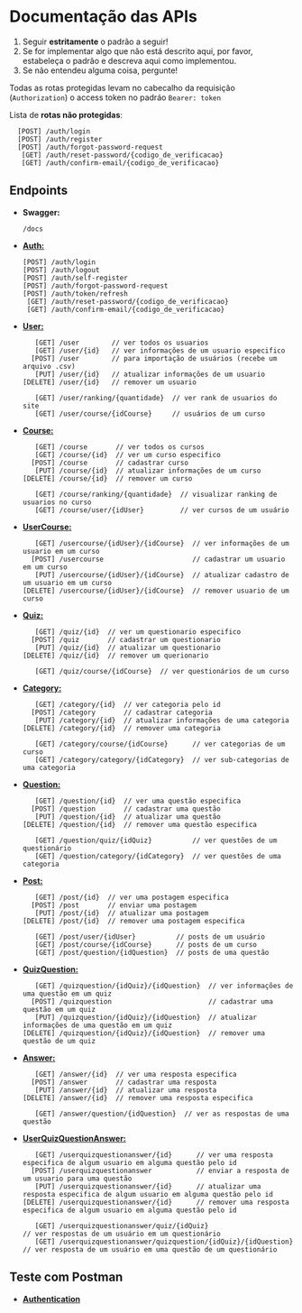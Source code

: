 #  Documentação das APIs

1. Seguir **estritamente** o padrão a seguir! 
2. Se for implementar algo que não está descrito aqui, por favor, estabeleça o padrão e descreva aqui como implementou.
3. Se não entendeu alguma coisa, pergunte!  

Todas as rotas protegidas levam no cabecalho da requisição (`Authorization`) o access token no padráo `Bearer: token`

Lista de **rotas não protegidas**:

      [POST] /auth/login  
      [POST] /auth/register  
      [POST] /auth/forgot-password-request
       [GET] /auth/reset-password/{codigo_de_verificacao}  
       [GET] /auth/confirm-email/{codigo_de_verificacao}  

##  Endpoints

- **Swagger:**
  
      /docs

- [**Auth:**](./Auth.md)
  
      [POST] /auth/login  
      [POST] /auth/logout  
      [POST] /auth/self-register  
      [POST] /auth/forgot-password-request
      [POST] /auth/token/refresh  
       [GET] /auth/reset-password/{codigo_de_verificacao}  
       [GET] /auth/confirm-email/{codigo_de_verificacao}  

- [**User:**](./User.md)
  
         [GET] /user        // ver todos os usuarios
         [GET] /user/{id}   // ver informações de um usuario especifico
        [POST] /user        // para importação de usuários (recebe um arquivo .csv)
         [PUT] /user/{id}   // atualizar informações de um usuario
      [DELETE] /user/{id}   // remover um usuario

         [GET] /user/ranking/{quantidade}  // ver rank de usuarios do site
         [GET] /user/course/{idCourse}     // usuários de um curso  

- [**Course:**](./Course.md)  

         [GET] /course       // ver todos os cursos
         [GET] /course/{id}  // ver um curso especifico
        [POST] /course       // cadastrar curso
         [PUT] /course/{id}  // atualizar informações de um curso
      [DELETE] /course/{id}  // remover um curso
  
         [GET] /course/ranking/{quantidade}  // visualizar ranking de usuarios no curso
         [GET] /course/user/{idUser}         // ver cursos de um usuário  

- [**UserCourse:**](./UserCourse.md)  

         [GET] /usercourse/{idUser}/{idCourse}  // ver informações de um usuario em um curso
        [POST] /usercourse                      // cadastrar um usuario em um curso
         [PUT] /usercourse/{idUser}/{idCourse}  // atualizar cadastro de um usuario em um curso
      [DELETE] /usercourse/{idUser}/{idCourse}  // remover usuario de um curso

- [**Quiz:**](./Quiz.md)  

         [GET] /quiz/{id}  // ver um questionario especifico
        [POST] /quiz       // cadastrar um questionario
         [PUT] /quiz/{id}  // atualizar um questionario
      [DELETE] /quiz/{id}  // remover um querionario

         [GET] /quiz/course/{idCourse}  // ver questionários de um curso   

- [**Category:**](./Category.md)  

         [GET] /category/{id}  // ver categoria pelo id
        [POST] /category       // cadastrar categoria
         [PUT] /category/{id}  // atualizar informações de uma categoria
      [DELETE] /category/{id}  // remover uma categoria

         [GET] /category/course/{idCourse}      // ver categorias de um curso
         [GET] /category/category/{idCategory}  // ver sub-categorias de uma categoria
  
- [**Question:**](./Question.md)  

         [GET] /question/{id}  // ver uma questão especifica
        [POST] /question       // cadastrar uma questão
         [PUT] /question/{id}  // atualizar uma questão
      [DELETE] /question/{id}  // remover uma questão especifica

         [GET] /question/quiz/{idQuiz}          // ver questões de um questionário  
         [GET] /question/category/{idCategory}  // ver questões de uma categoria  

- [**Post:**](./Post.md)

         [GET] /post/{id}  // ver uma postagem especifica
        [POST] /post       // enviar uma postagem
         [PUT] /post/{id}  // atualizar uma postagem
      [DELETE] /post/{id}  // remover uma postagem especifica

         [GET] /post/user/{idUser}          // posts de um usuário  
         [GET] /post/course/{idCourse}      // posts de um curso   
         [GET] /post/question/{idQuestion}  // posts de uma questão  

- [**QuizQuestion:**](./QuizQuestion.md)  

         [GET] /quizquestion/{idQuiz}/{idQuestion}  // ver informações de uma questão em um quiz
        [POST] /quizquestion                        // cadastrar uma questão em um quiz
         [PUT] /quizquestion/{idQuiz}/{idQuestion}  // atualizar informações de uma questão em um quiz
      [DELETE] /quizquestion/{idQuiz}/{idQuestion}  // remover uma questão de um quiz

- [**Answer:**](./Answer.md)  

         [GET] /answer/{id}  // ver uma resposta especifica
        [POST] /answer       // cadastrar uma resposta
         [PUT] /answer/{id}  // atualizar uma resposta
      [DELETE] /answer/{id}  // remover uma resposta especifica

         [GET] /answer/question/{idQuestion}  // ver as respostas de uma questão

- [**UserQuizQuestionAnswer:**](./UserQuizQuestionAnswer.md)  

         [GET] /userquizquestionanswer/{id}      // ver uma resposta especifica de algum usuario em alguma questão pelo id
        [POST] /userquizquestionanswer           // enviar a resposta de um usuario para uma questão
         [PUT] /userquizquestionanswer/{id}      // atualizar uma resposta especifica de algum usuario em alguma questão pelo id
      [DELETE] /userquizquestionanswer/{id}      // remover uma resposta especifica de algum usuario em alguma questão pelo id

         [GET] /userquizquestionanswer/quiz/{idQuiz}                          // ver respostas de um usuário em um questionário
         [GET] /userquizquestionanswer/quizquestion/{idQuiz}/{idQuestion}     // ver resposta de um usuário em uma questão de um questionário

##  Teste com Postman
- [**Authentication**](./Authentication.md)  
